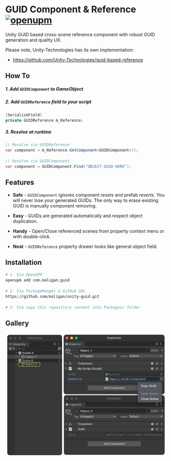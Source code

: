 # GUID Component & Reference [![openupm](https://img.shields.io/npm/v/com.maligan.guid?label=openupm&registry_uri=https://package.openupm.com)](https://openupm.com/packages/com.maligan.guid/)

Unity GUID based cross-scene reference component with robust GUID generation and quality UX.

Please note, Unity-Technologies has its own implementation:

- https://github.com/Unity-Technologies/guid-based-reference

## How To
##### 1. Add `GUIDComponent` to GameObject
##### 2. Add `GUIDReference` field to your script
```cs
[SerializeField]
private GUIDReference m_Reference;
```
##### 3. Resolve at runtime
```cs
// Resolve via GUIDReference
var component = m_Reference.GetComponent<GUIDComponent>();

// Resolve via GUIDComponent
var component = GUIDComponent.Find("OBJECT-GUID-HERE");
```

## Features

- **Safe** - `GUIDComponent` ignores component *resets* and prefab *reverts*. You will never lose your generated GUIDs. The only way to erase existing GUID is manually component removing.

- **Easy** - GUIDs are generated automatically and respect object duplication.

- **Handy** - Open/Close referenced scenes from property context menu or with double-click.

- **Neat** - `GUIDReference` property drawer looks like general object field.

## Installation

```sh
# 1. Via OpenUPM
openupm add com.maligan.guid

# 2. Via PackageManger & GitHub URL
https://github.com/maligan/unity-guid.git

# 3. Via copy this repository content into Packages/ folder
```

## Gallery

![](Documentation~/screen_1.png)